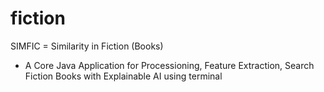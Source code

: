 # fiction
SIMFIC = Similarity in Fiction (Books)
- A Core Java  Application for Processioning, Feature Extraction, Search Fiction Books with Explainable AI using terminal
